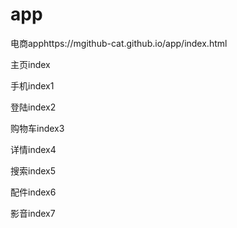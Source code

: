 # app
电商apphttps://mgithub-cat.github.io/app/index.html

主页index

手机index1

登陆index2

购物车index3

详情index4

搜索index5

配件index6

影音index7